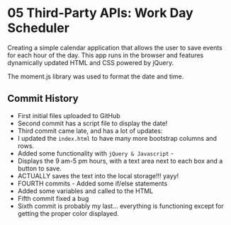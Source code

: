 # 05 Third-Party APIs: Work Day Scheduler

Creating a simple calendar application that allows the user to save events for each hour of the day. This app runs in the browser and features dynamically updated HTML and CSS powered by jQuery.

The moment.js library was used to format the date and time.

## Commit History
* First initial files uploaded to GitHub
* Second commit has a script file to display the date!
* Third commit came late, and has a lot of updates:
* I updated the `index.html` to have many more bootstrap columns and rows.
* Added some functionality with `jQuery & Javascript` - 
* Displays the 9 am-5 pm hours, with a text area next to each box and a button to save.
* ACTUALLY saves the text into the local storage!!! yayy!
* FOURTH commits - Added some if/else statements
* Added some variables and called to the HTML
* Fifth commit fixed a bug
* Sixth commit is probably my last... everything is functioning except for getting the proper color displayed.